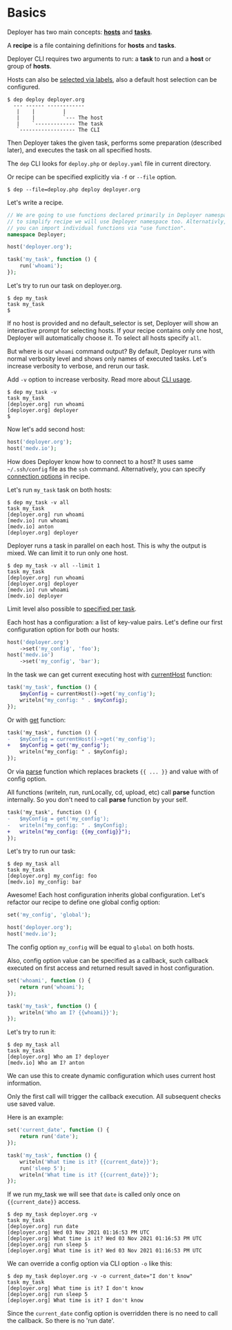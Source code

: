 # Basics

Deployer has two main concepts: [**hosts**](hosts.md) and [**tasks**](tasks.md).

A **recipe** is a file containing definitions for **hosts** and **tasks**.

Deployer CLI requires two arguments to run: a **task** to run and a **host**
or group of **hosts**.

Hosts can also be [selected via labels](hosts.md#labels), also a default host selection can be configured.

```
$ dep deploy deployer.org
  --- ------ ------------
   |    |         |
   |    |         `--- The host
   |    `------------- The task
   `------------------ The CLI
```

Then Deployer takes the given task, performs some preparation (described later),
and executes the task on all specified hosts.

The `dep` CLI looks for `deploy.php` or `deploy.yaml` file in current directory.

Or recipe can be specified explicitly via `-f` or `--file` option.
```
$ dep --file=deploy.php deploy deployer.org
```

Let's write a recipe. 

```php
// We are going to use functions declared primarily in Deployer namespace,
// to simplify recipe we will use Deployer namespace too. Alternativly, 
// you can import individual functions via "use function".
namespace Deployer;

host('deployer.org');

task('my_task', function () {
    run('whoami');
}); 
```

Let's try to run our task on deployer.org.

```
$ dep my_task
task my_task
$  
```

If no host is provided and no default_selector is set, Deployer will show an interactive prompt for selecting hosts.
If your recipe contains only one host, Deployer will automatically choose it. 
To select all hosts specify `all`.

But where is our `whoami` command output? By default, Deployer runs with normal verbosity 
level and shows only names of executed tasks. Let's increase verbosity to verbose, and
rerun our task.

Add `-v` option to increase verbosity. Read more about [CLI usage](cli.md).

```
$ dep my_task -v
task my_task
[deployer.org] run whoami
[deployer.org] deployer
$
```

Now let's add second host:

```php
host('deployer.org');
host('medv.io');
```

How does Deployer know how to connect to a host? It uses same `~/.ssh/config` file as
the `ssh` command. Alternatively, you can specify [connection options](hosts.md) in recipe.

Let's run `my_task` task on both hosts:

```
$ dep my_task -v all
task my_task
[deployer.org] run whoami
[medv.io] run whoami
[medv.io] anton
[deployer.org] deployer
```

Deployer runs a task in parallel on each host. This is why the output is mixed. We can 
limit it to run only one host.

```
$ dep my_task -v all --limit 1
task my_task
[deployer.org] run whoami
[deployer.org] deployer
[medv.io] run whoami
[medv.io] deployer
```

Limit level also possible to [specified per task](tasks.md).

Each host has a configuration: a list of key-value pairs. Let's define our first 
configuration option for both our hosts:

```php
host('deployer.org')
    ->set('my_config', 'foo');
host('medv.io')
    ->set('my_config', 'bar');
```

In the task we can get current executing host with [currentHost](api.md#currenthost) function:

```php
task('my_task', function () {
    $myConfig = currentHost()->get('my_config');
    writeln("my_config: " . $myConfig);
});
```

Or with [get](api.md#get) function:

```diff
task('my_task', function () {
-   $myConfig = currentHost()->get('my_config');
+   $myConfig = get('my_config');
    writeln("my_config: " . $myConfig);
});
```

Or via [parse](api.md#parse) function which replaces brackets `{{ ... }}` and value
with of config option.

All functions (writeln, run, runLocally, cd, upload, etc) call **parse** function 
internally. So you don't need to call **parse** function by your self.

```diff
task('my_task', function () {
-   $myConfig = get('my_config');
-   writeln("my_config: " . $myConfig);
+   writeln("my_config: {{my_config}}");
});
```

Let's try to run our task:

```
$ dep my_task all
task my_task
[deployer.org] my_config: foo
[medv.io] my_config: bar
```

Awesome! Each host configuration inherits global configuration. Let's refactor 
our recipe to define one global config option:

```php
set('my_config', 'global');

host('deployer.org');
host('medv.io');
```

The config option `my_config` will be equal to `global` on both hosts.

Also, config option value can be specified as a callback, such callback
executed on first access and returned result saved in host configuration.

```php
set('whoami', function () {
    return run('whoami');
});

task('my_task', function () {
    writeln('Who am I? {{whoami}}');
});
```

Let's try to run it:

```
$ dep my_task all
task my_task
[deployer.org] Who am I? deployer
[medv.io] Who am I? anton
```

We can use this to create dynamic configuration which uses current host information.

Only the first call will trigger the callback execution. All subsequent checks use saved value.

Here is an example:

```php
set('current_date', function () {
    return run('date');
});

task('my_task', function () {
    writeln('What time is it? {{current_date}}');
    run('sleep 5');
    writeln('What time is it? {{current_date}}');
});
```

If we run my_task we will see that `date` is called only once on 
`{{current_date}}` access.

```
$ dep my_task deployer.org -v
task my_task
[deployer.org] run date
[deployer.org] Wed 03 Nov 2021 01:16:53 PM UTC
[deployer.org] What time is it? Wed 03 Nov 2021 01:16:53 PM UTC
[deployer.org] run sleep 5
[deployer.org] What time is it? Wed 03 Nov 2021 01:16:53 PM UTC
```

We can override a config option via CLI option `-o` like this:

```
$ dep my_task deployer.org -v -o current_date="I don't know"
task my_task
[deployer.org] What time is it? I don't know
[deployer.org] run sleep 5
[deployer.org] What time is it? I don't know
```

Since the `current_date` config option is overridden there is no need to call the callback.
So there is no 'run date'.
